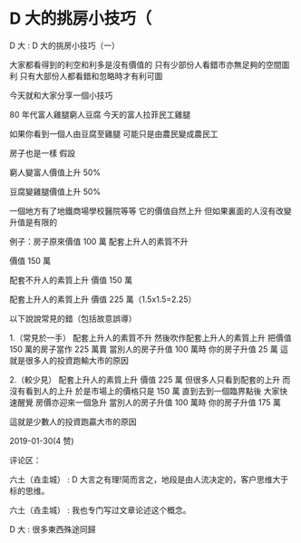 # D 大的挑房小技巧（

D 大 : D 大的挑房小技巧（一）

大家都看得到的利空和利多是沒有價值的 只有少部份人看錯市亦無足夠的空間圖利 只有大部份人都看錯和忽略時才有利可圖

今天就和大家分享一個小技巧

80 年代富人雞腿窮人豆腐 今天的富人拉菲民工雞腿

如果你看到一個人由豆腐至雞腿 可能只是由農民變成農民工

房子也是一樣 假設

窮人變富人價值上升 50%

豆腐變雞腿價值上升 50%

一個地方有了地鐵商場學校醫院等等 它的價值自然上升 但如果裏面的人沒有改變 升值是有限的

例子：房子原來價值 100 萬 配套上升人的素質不升

價值 150 萬

配套不升人的素質上升 價值 150 萬

配套上升人的素質上升 價值 225 萬（1.5x1.5=2.25）

以下說說常見的錯（包括故意誤導）

1.（常見於一手） 配套上升人的素質不升 然後吹作配套上升人的素質上升 把價值 150 萬的房子當作 225 萬賣 當別人的房子升值 100 萬時 你的房子升值 25 萬 這就是很多人的投資跑輸大市的原因

2.（較少見） 配套上升人的素質上升 價值 225 萬 但很多人只看到配套的上升 而沒有看到人的上升 於是市場上的價格只是 150 萬 直到去到一個臨界點後 大家快速醒覺 房價亦迎來一個急升 當別人的房子升值 100 萬時 你的房子升值 175 萬

這就是少數人的投資跑贏大市的原因

2019-01-30(4 赞)

评论区：

六土（垚圭城） : D 大言之有理!简而言之，地段是由人流决定的，客户思维大于标的思维。

六土（垚圭城） : 我也专门写过文章论述这个概念。

D 大 : 很多東西殊途同歸
